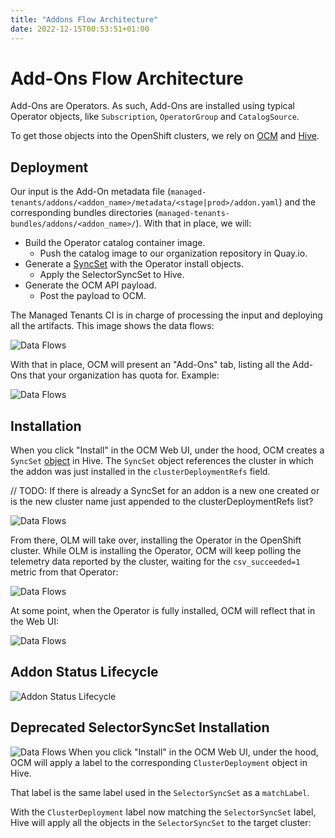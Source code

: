 ```yaml
---
title: "Addons Flow Architecture"
date: 2022-12-15T00:53:51+01:00
---
```


# Add-Ons Flow Architecture

Add-Ons are Operators. As such, Add-Ons are installed using typical Operator
objects, like `Subscription`, `OperatorGroup` and `CatalogSource`.

To get those objects into the OpenShift clusters, we rely on
[OCM](https://cloud.redhat.com/openshift/) and
[Hive](https://github.com/openshift/hive).

## Deployment

Our input is the Add-On metadata file (`managed-tenants/addons/<addon_name>/metadata/<stage|prod>/addon.yaml`) and
the corresponding bundles directories (`managed-tenants-bundles/addons/<addon_name>/`). With that in place, we will:

* Build the Operator catalog container image.
  * Push the catalog image to our organization repository in Quay.io.
* Generate a
  [SyncSet](https://github.com/openshift/hive/blob/master/docs/syncset.md#syncset-object-definition)
  with the Operator install objects.
  * Apply the SelectorSyncSet to Hive.
* Generate the OCM API payload.
  * Post the payload to OCM.

The Managed Tenants CI is in charge of processing the input and deploying all
the artifacts. This image shows the data flows:

![Data Flows](../images/addon-syncset-installation.png)

With that in place, OCM will present an "Add-Ons" tab, listing all the Add-Ons
that your organization has quota for. Example:

![Data Flows](../images/architecture_ocm_ui.png)

## Installation

When you click "Install" in the OCM Web UI, under the hood, OCM creates a
`SyncSet` [object](https://github.com/openshift/hive/blob/master/docs/syncset.md#syncset-object-definition)
in Hive. The `SyncSet` object references the cluster in which the addon was just installed in the
`clusterDeploymentRefs` field.

// TODO: If there is already a SyncSet for an addon is a new one created or is the new cluster name
just appended to the clusterDeploymentRefs list?

![Data Flows](../images/architecture_install_flow.png)

From there, OLM will take over, installing the Operator in the OpenShift
cluster. While OLM is installing the Operator, OCM will keep polling the
telemetry  data reported by the cluster, waiting for the `csv_succeeded=1`
metric from that Operator:

![Data Flows](../images/architecture_telemetry_wait.png)

At some point, when the Operator is fully installed, OCM will reflect that in
the Web UI:

![Data Flows](../images/architecture_telemetry_done.png)

## Addon Status Lifecycle

![Addon Status Lifecycle](../images/addon-status-ocm.png)

## Deprecated SelectorSyncSet Installation
![Data Flows](../images/architecture_data_flow.png)
When you click "Install" in the OCM Web UI, under the hood, OCM will apply
a label to the corresponding `ClusterDeployment` object in Hive.

That label is the same label used in the `SelectorSyncSet` as a `matchLabel`.

With the `ClusterDeployment` label now matching the `SelectorSyncSet` label,
Hive will apply all the objects in the `SelectorSyncSet` to the target cluster: